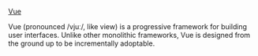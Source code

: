 [Vue](https://vuejs.org/) 

Vue (pronounced /vjuː/, like view) is a progressive framework for building user interfaces. Unlike other monolithic frameworks, Vue is designed from the ground up to be incrementally adoptable.

